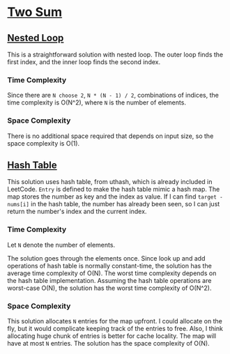 # [Two Sum](https://leetcode.com/problems/two-sum/)

## [Nested Loop](nested-loop.c)

This is a straightforward solution with nested loop.
The outer loop finds the first index,
and the inner loop finds the second index.

### Time Complexity

Since there are `N choose 2`, `N * (N - 1) / 2`, combinations of indices,
the time complexity is O(N^2), where `N` is the number of elements.

### Space Complexity

There is no additional space required that depends on input size,
so the space complexity is O(1).

## [Hash Table](hash-table.c)

This solution uses hash table, from uthash,
which is already included in LeetCode.
`Entry` is defined to make the hash table mimic a hash map.
The map stores the number as key and the index as value.
If I can find `target - nums[i]` in the hash table,
the number has already been seen,
so I can just return the number's index and the current index.

### Time Complexity

Let `N` denote the number of elements.

The solution goes through the elements once.
Since look up and add operations of hash table is normally constant-time,
the solution has the average time complexity of O(N).
The worst time complexity depends on the hash table implementation.
Assuming the hash table operations are worst-case O(N),
the solution has the worst time complexity of O(N^2).

### Space Complexity

This solution allocates `N` entries for the map upfront.
I could allocate on the fly,
but it would complicate keeping track of the entries to free.
Also, I think allocating huge chunk of entries is better for cache locality.
The map will have at most `N` entries.
The solution has the space complexity of O(N).
